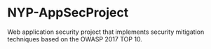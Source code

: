 # NYP-AppSecProject
Web application security project that implements security mitigation techniques based on the OWASP 2017 TOP 10.
